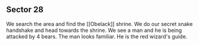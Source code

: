 ## Sector 28

 We search the area and find the [[Obelack]] shrine.  We do our secret snake handshake and head towards the shrine. We see a man and he is being attacked by 4 bears. The man looks familiar. He is the red wizard's guide.